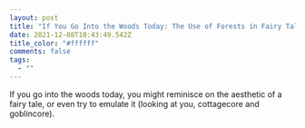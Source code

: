 ```yaml
---
layout: post
title: "If You Go Into the Woods Today: The Use of Forests in Fairy Tales"
date: 2021-12-08T10:43:49.542Z
title_color: "#ffffff"
comments: false
tags:
  - ""
---
```

If you go into the woods today, you might reminisce on the aesthetic of a fairy tale, or even try to emulate it (looking at you, cottagecore and goblincore).